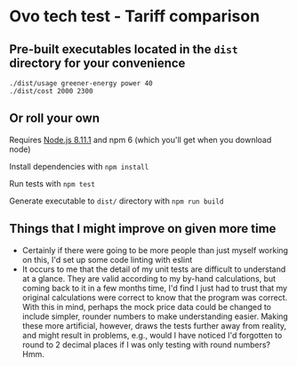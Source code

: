# Ovo tech test - Tariff comparison

## Pre-built executables located in the `dist` directory for your convenience

```
./dist/usage greener-energy power 40
./dist/cost 2000 2300
```

## Or roll your own

Requires [Node.js 8.11.1](https://nodejs.org/en/download/) and npm 6 (which you'll get when you download node)

Install dependencies with `npm install`

Run tests with `npm test`

Generate executable to `dist/` directory with `npm run build`


## Things that I might improve on given more time

* Certainly if there were going to be more people than just myself working on this, I'd set up some code linting with eslint
* It occurs to me that the detail of my unit tests are difficult to understand at a glance. They are valid according to my by-hand calculations, but coming back to it in a few months time, I'd find I just had to trust that my original calculations were correct to know that the program was correct. With this in mind, perhaps the mock price data could be changed to include simpler, rounder numbers to make understanding easier. Making these more artificial, however, draws the tests further away from reality, and might result in problems, e.g., would I have noticed I'd forgotten to round to 2 decimal places if I was only testing with round numbers? Hmm.
